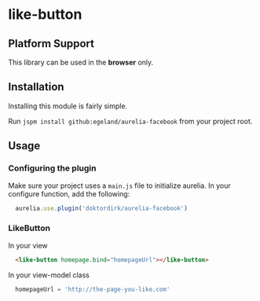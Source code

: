 # like-button

## Platform Support

This library can be used in the **browser** only.

## Installation

Installing this module is fairly simple.

Run `jspm install github:egeland/aurelia-facebook` from your project root.

## Usage

### Configuring the plugin

Make sure your project uses a `main.js` file to initialize aurelia.
In your configure function, add the following:

```js
  aurelia.use.plugin('doktordirk/aurelia-facebook')
```

### LikeButton

In your view

```html
  <like-button homepage.bind="homepageUrl"></like-button>
```

In your view-model class

```js
  homepageUrl = 'http://the-page-you-like.com'
```

